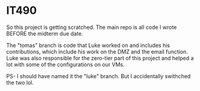 # IT490

So this project is getting scratched. The main repo is all code I wrote BEFORE the midterm due date.

The "tomas" branch is code that Luke worked on and includes his contributions, which include his work on the DMZ and the email function. Luke was also responsible for the zero-tier part of this project and helped a lot with some of the configurations on our VMs. 

PS- I should have named it the "luke" branch. But I accidentally swithched the two lol. 

